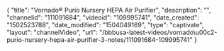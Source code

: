 {
    "title": "Vornado&reg; Purio Nursery HEPA Air Purifier",
    "description": "",
    "channelid": "111091684",
    "videoid": "109995741",
    "date_created": "1502523788",
    "date_modified": "1504049169",
    "type": "captivate",
    "layout": "channelVideo",
    "url": "\/bbbusa-latest-videos\/vornado\u00c2-purio-nursery-hepa-air-purifier-3-notes\/111091684-109995741"
}